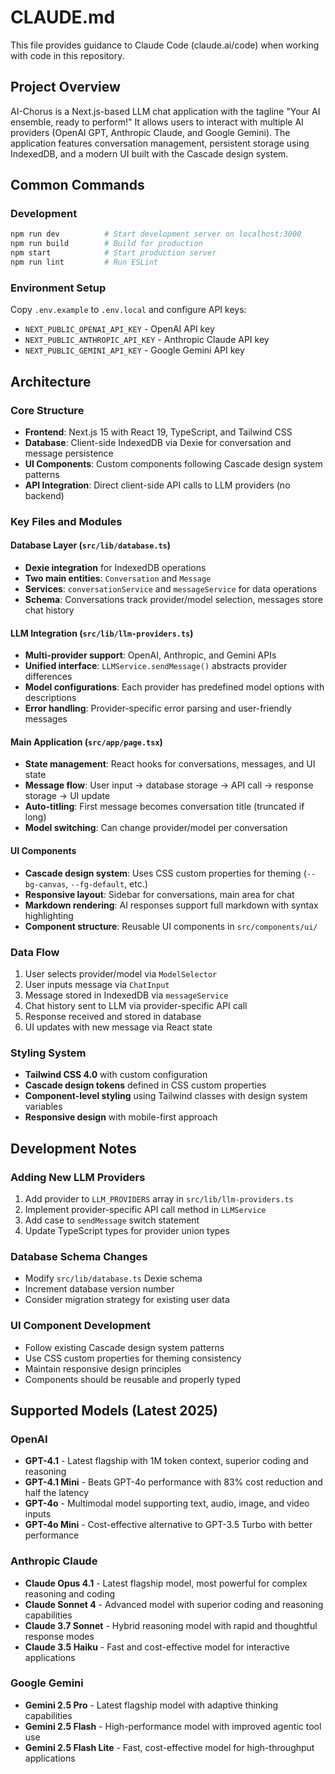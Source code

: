 # CLAUDE.md

This file provides guidance to Claude Code (claude.ai/code) when working with code in this repository.

## Project Overview

AI-Chorus is a Next.js-based LLM chat application with the tagline "Your AI ensemble, ready to perform!" It allows users to interact with multiple AI providers (OpenAI GPT, Anthropic Claude, and Google Gemini). The application features conversation management, persistent storage using IndexedDB, and a modern UI built with the Cascade design system.

## Common Commands

### Development
```bash
npm run dev          # Start development server on localhost:3000
npm run build        # Build for production
npm start            # Start production server
npm run lint         # Run ESLint
```

### Environment Setup
Copy `.env.example` to `.env.local` and configure API keys:
- `NEXT_PUBLIC_OPENAI_API_KEY` - OpenAI API key
- `NEXT_PUBLIC_ANTHROPIC_API_KEY` - Anthropic Claude API key
- `NEXT_PUBLIC_GEMINI_API_KEY` - Google Gemini API key

## Architecture

### Core Structure
- **Frontend**: Next.js 15 with React 19, TypeScript, and Tailwind CSS
- **Database**: Client-side IndexedDB via Dexie for conversation and message persistence
- **UI Components**: Custom components following Cascade design system patterns
- **API Integration**: Direct client-side API calls to LLM providers (no backend)

### Key Files and Modules

#### Database Layer (`src/lib/database.ts`)
- **Dexie integration** for IndexedDB operations
- **Two main entities**: `Conversation` and `Message`
- **Services**: `conversationService` and `messageService` for data operations
- **Schema**: Conversations track provider/model selection, messages store chat history

#### LLM Integration (`src/lib/llm-providers.ts`)
- **Multi-provider support**: OpenAI, Anthropic, and Gemini APIs
- **Unified interface**: `LLMService.sendMessage()` abstracts provider differences
- **Model configurations**: Each provider has predefined model options with descriptions
- **Error handling**: Provider-specific error parsing and user-friendly messages

#### Main Application (`src/app/page.tsx`)
- **State management**: React hooks for conversations, messages, and UI state
- **Message flow**: User input → database storage → API call → response storage → UI update
- **Auto-titling**: First message becomes conversation title (truncated if long)
- **Model switching**: Can change provider/model per conversation

#### UI Components
- **Cascade design system**: Uses CSS custom properties for theming (`--bg-canvas`, `--fg-default`, etc.)
- **Responsive layout**: Sidebar for conversations, main area for chat
- **Markdown rendering**: AI responses support full markdown with syntax highlighting
- **Component structure**: Reusable UI components in `src/components/ui/`

### Data Flow
1. User selects provider/model via `ModelSelector`
2. User inputs message via `ChatInput`
3. Message stored in IndexedDB via `messageService`
4. Chat history sent to LLM via provider-specific API call
5. Response received and stored in database
6. UI updates with new message via React state

### Styling System
- **Tailwind CSS 4.0** with custom configuration
- **Cascade design tokens** defined in CSS custom properties
- **Component-level styling** using Tailwind classes with design system variables
- **Responsive design** with mobile-first approach

## Development Notes

### Adding New LLM Providers
1. Add provider to `LLM_PROVIDERS` array in `src/lib/llm-providers.ts`
2. Implement provider-specific API call method in `LLMService`
3. Add case to `sendMessage` switch statement
4. Update TypeScript types for provider union types

### Database Schema Changes
- Modify `src/lib/database.ts` Dexie schema
- Increment database version number
- Consider migration strategy for existing user data

### UI Component Development
- Follow existing Cascade design system patterns
- Use CSS custom properties for theming consistency
- Maintain responsive design principles
- Components should be reusable and properly typed

## Supported Models (Latest 2025)

### OpenAI
- **GPT-4.1** - Latest flagship with 1M token context, superior coding and reasoning
- **GPT-4.1 Mini** - Beats GPT-4o performance with 83% cost reduction and half the latency
- **GPT-4o** - Multimodal model supporting text, audio, image, and video inputs
- **GPT-4o Mini** - Cost-effective alternative to GPT-3.5 Turbo with better performance

### Anthropic Claude
- **Claude Opus 4.1** - Latest flagship model, most powerful for complex reasoning and coding
- **Claude Sonnet 4** - Advanced model with superior coding and reasoning capabilities
- **Claude 3.7 Sonnet** - Hybrid reasoning model with rapid and thoughtful response modes
- **Claude 3.5 Haiku** - Fast and cost-effective model for interactive applications

### Google Gemini
- **Gemini 2.5 Pro** - Latest flagship model with adaptive thinking capabilities
- **Gemini 2.5 Flash** - High-performance model with improved agentic tool use
- **Gemini 2.5 Flash Lite** - Fast, cost-effective model for high-throughput applications